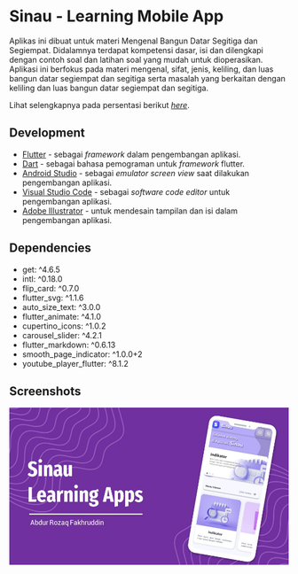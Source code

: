 # Sinau - Learning Mobile App

Aplikas ini dibuat untuk materi Mengenal Bangun Datar Segitiga dan Segiempat. Didalamnya terdapat kompetensi dasar, isi dan dilengkapi dengan contoh soal dan latihan soal yang mudah untuk dioperasikan. Aplikasi ini berfokus pada materi mengenal, sifat, jenis, keliling, dan luas bangun datar segiempat dan segitiga serta masalah yang berkaitan dengan keliling dan luas bangun datar segiempat dan segitiga.

Lihat selengkapnya pada persentasi berikut [_here_](https://drive.google.com/file/d/1x2j_Bsg984BE202R5GQ83CeSZX5FjGpT/view?usp=share_link).

<!-- ## Features

- Creatable user accounts
- Online and offline quiz creation and battles
- Play online in realtime matches against friends
- Editable quizzes with an in-app quiz editor
- Instant feedback on correct and incorrect answers
- An overview screen after finishing a quiz, displaying all questions and answers
- Easy bug reports in case the user notices a bug with the application -->

## Development

- [Flutter](https://flutter.dev/) - sebagai _framework_ dalam pengembangan aplikasi.
- [Dart](https://dart.dev/) - sebagai bahasa pemograman untuk _framework_ flutter.
- [Android Studio](https://developer.android.com/studio/) - sebagai _emulator screen view_ saat dilakukan pengembangan aplikasi.
- [Visual Studio Code](https://code.visualstudio.com/) - sebagai _software code editor_ untuk pengembangan aplikasi.
- [Adobe Illustrator](https://www.adobe.com/products/illustrator.html) - untuk mendesain tampilan dan isi dalam pengembangan aplikasi.

## Dependencies

- get: ^4.6.5
- intl: ^0.18.0
- flip_card: ^0.7.0
- flutter_svg: ^1.1.6
- auto_size_text: ^3.0.0
- flutter_animate: ^4.1.0
- cupertino_icons: ^1.0.2
- carousel_slider: ^4.2.1
- flutter_markdown: ^0.6.13
- smooth_page_indicator: ^1.0.0+2
- youtube_player_flutter: ^8.1.2
<!-- - [Picasso](http://square.github.io/picasso/) includes (com.squareup.picasso:picasso) - used for loading images from a web service
- [Google Play Services Authentication](https://developers.google.com/identity/) includes (com.google.android.gms:play-services-auth) - used for authenticating users using Google Services
- [Android Confetti](https://github.com/jinatonic/confetti) includes (com.github.jinatonic.confetti:confetti) - used for adding interactivity and engaging the user visually with particle effects
- [Kotlin](http://kotlinlang.org/) - used for null-safety and new language features -->

## Screenshots

<img src="assets/presentation_images/Slide1.JPG"/>

<!-- # Aplikasi Sinau

Aplikas ini dibuat untuk materi Mengenal Bangun Datar Segitiga dan Segiempat. Didalamnya terdapat kompetensi dasar, isi dan dilengkapi dengan contoh soal dan latihan soal yang mudah untuk dioperasikan. Aplikasi ini berfokus pada materi mengenal, sifat, jenis, keliling, dan luas bangun datar segiempat dan segitiga serta masalah yang berkaitan dengan keliling dan luas bangun datar segiempat dan segitiga. -->

<!-- ## Getting Started

This project is a starting point for a Flutter application.

A few resources to get you started if this is your first Flutter project:

- [Lab: Write your first Flutter app](https://docs.flutter.dev/get-started/codelab)
- [Cookbook: Useful Flutter samples](https://docs.flutter.dev/cookbook)

For help getting started with Flutter development, view the
[online documentation](https://docs.flutter.dev/), which offers tutorials,
samples, guidance on mobile development, and a full API reference. -->
